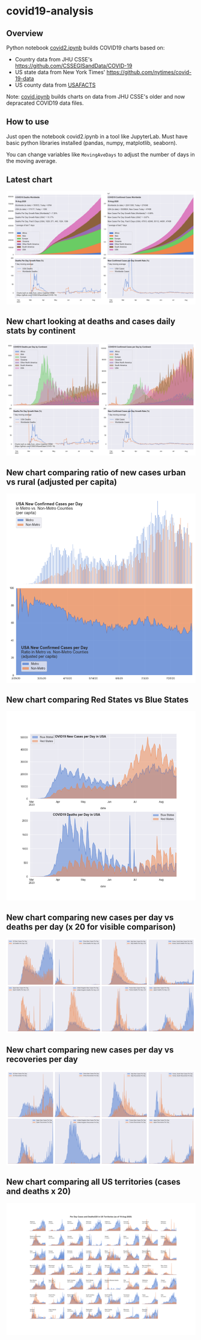 # covid19-analysis

## Overview
Python notebook [covid2.ipynb](https://github.com/danlaw/covid19-analysis/blob/master/covid2.ipynb) builds COVID19 charts based on:
* Country data from JHU CSSE's https://github.com/CSSEGISandData/COVID-19
* US state data from New York Times' https://github.com/nytimes/covid-19-data
* US county data from [USAFACTS](https://usafacts.org/visualizations/coronavirus-covid-19-spread-map/)

Note: [covid.ipynb](https://github.com/danlaw/covid19-analysis/blob/master/covid.ipynb) builds charts on data from JHU CSSE's older and now depracated COVID19 data files.

## How to use
Just open the notebook covid2.ipynb in a tool like JupyterLab. Must have basic python libraries installed (pandas, numpy, matplotlib, seaborn).

You can change variables like ``MovingAveDays`` to adjust the number of days in the moving average.

## Latest chart
![Latest chart](charts/20200819-covid19-chart.png)

## New chart looking at deaths and cases daily stats by continent
![Comparison chart](charts/20200819-covid19-chart-perday.png)

## New chart comparing ratio of new cases urban vs rural (adjusted per capita)
![Urban rural per capita chart](charts/20200819-US-counties-urban-vs-rural-per-capita.png)

## New chart comparing Red States vs Blue States
![Red vs Blue chart](charts/20200819-compare-daily-red-vs-blue-states.png)

## New chart comparing new cases per day vs deaths per day (x 20 for visible comparison)
![Comparison chart](charts/20200819-comparison-chart.png)

## New chart comparing new cases per day vs recoveries per day
![Recovery chart](charts/20200819-comparison-recovery-chart.png)

## New chart comparing all US territories (cases and deaths x 20)
![Territories chart](charts/20200819-compare-US-territories.png)

